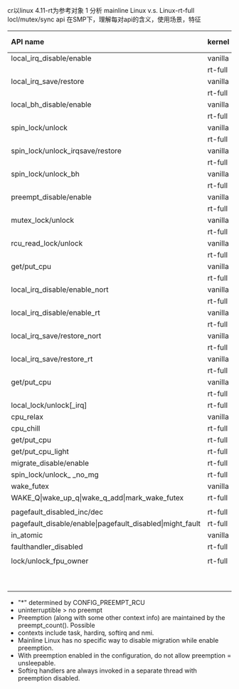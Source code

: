 cr以linux 4.11-rt为参考对象
1 分析 mainline Linux v.s. Linux-rt-full locl/mutex/sync api
在SMP下，理解每对api的含义，使用场景，特征


| API name                                 | kernel  | critical section | uninterrupt | nopreempt | nomigrate | nosfotirq | sleep/sched |
| :--------------------------------------- | :------ | :--------------: | :---------: | :-------: | :-------: | :-------: | :---------: |
| local_irq_disable/enable                 | vanilla |                  |      Y      |     Y     |           |           |             |
|                                          | rt-full |                  |      Y      |     Y     |     Y     |           |             |
| local_irq_save/restore                   | vanilla |                  |      Y      |     Y     |           |           |             |
|                                          | rt-full |                  |      Y      |     Y     |     Y     |           |             |
| local_bh_disable/enable                  | vanilla |                  |             |     Y     |           |     Y     |             |
|                                          | rt-full |                  |             |           |     Y     |     Y     |             |
| spin_lock/unlock                         | vanilla |        Y         |             |     Y     |           |           |             |
|                                          | rt-full |        Y         |             |           |     Y     |           |             |
| spin_lock/unlock_irqsave/restore         | vanilla |        Y         |      Y      |     Y     |           |           |             |
|                                          | rt-full |        Y         |             |           |     Y     |           |             |
| spin_lock/unlock_bh                      | vanilla |        Y         |             |     Y     |           |     Y     |             |
|                                          | rt-full |        Y         |             |           |     Y     |     Y     |             |
| preempt_disable/enable                   | vanilla |                  |             |     Y     |           |           |             |
|                                          | rt-full |                  |             |     Y     |     Y     |           |             |
| mutex_lock/unlock                        | vanilla |        Y         |             |           |           |           |             |
|                                          | rt-full |        Y         |             |           |           |           |             |
| rcu_read_lock/unlock                     | vanilla |                  |             |     *     |           |           |             |
|                                          | rt-full |                  |             |           |           |           |             |
| get/put_cpu                              | vanilla |                  |             |     Y     |           |           |             |
|                                          | rt-full |                  |             |     Y     |     Y     |           |             |
| local_irq_disable/enable_nort            | vanilla |                  |      Y      |     Y     |           |           |             |
|                                          | rt-full |                  |             |           |           |           |             |
| local_irq_disable/enable_rt              | vanilla |                  |             |           |           |           |             |
|                                          | rt-full |                  |      Y      |     Y     |     Y     |           |             |
| local_irq_save/restore_nort              | vanilla |                  |      Y      |     Y     |           |           |             |
|                                          | rt-full |                  |             |           |           |           |             |
| local_irq_save/restore_rt                | vanilla |                  |             |           |           |           |             |
|                                          | rt-full |                  |      Y      |     Y     |     Y     |           |             |
| get/put_cpu                              | vanilla |                  |      Y      |           |           |           |             |
|                                          | rt-full |                  |      Y      |     Y     |           |           |             |
| local_lock/unlock[_irq]                  | rt-full |        *         |             |           |     Y     |           |             |
| cpu_relax                                | vanilla |                  |             |           |           |           |             |
| cpu_chill                                | rt-full |                  |             |           |           |           |      Y      |
| get/put_cpu                              | rt-full |                  |             |           |     Y     |     Y     |             |
| get/put_cpu_light                        | rt-full |                  |             |           |           |     Y     |             |
| migrate_disable/enable                   | rt-full |                  |             |           |           |           |             |
| spin_lock/unlock_ _no_mg                 | rt-full |                  |             |           |           |           |             |
| wake_futex                               | vanilla |                  |             |           |           |           |             |
| WAKE_Q\|wake_up_q\|wake_q_add\|mark_wake_futex | rt-full |                  |             |           |           |           |             |
|                                          |         |                  |             |           |           |           |             |
| pagefault_disabled_inc/dec               | rt-full |                  |             |           |           |           |             |
| pagefault_disable/enable\|pagefault_disabled\|might_fault | rt-full |                  |             |           |           |           |             |
| in_atomic                                | vanilla |                  |             |           |           |           |             |
| faulthandler_disabled                    | rt-full |                  |             |           |           |           |             |
|                                          |         |                  |             |           |           |           |             |
| lock/unlock_fpu_owner                    | rt-full |                  |             |           |           |           |             |
|                                          |         |                  |             |           |           |           |             |
|                                          |         |                  |             |           |           |           |             |
|                                          |         |                  |             |           |           |           |             |
|                                          |         |                  |             |           |           |           |             |
|                                          |         |                  |             |           |           |           |             |
|                                          |         |                  |             |           |           |           |             |
|                                          |         |                  |             |           |           |           |             |
|                                          |         |                  |             |           |           |           |             |
|                                          |         |                  |             |           |           |           |             |

* "*" determined by CONFIG_PREEMPT_RCU
* uninterruptible > no preempt
* Preemption (along with some other context info) are maintained by the preempt_count(). Possible
* contexts include task, hardirq, softirq and nmi.
* Mainline Linux has no specific way to disable migration while enable preemption.
* With preemption enabled in the configuration, do not allow preemption = unsleepable.
* Softirq handlers are always invoked in a separate thread with preemption disabled.
